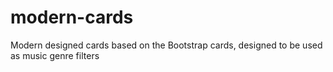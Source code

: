 # modern-cards
Modern designed cards based on the Bootstrap cards, designed to be used as music genre filters
